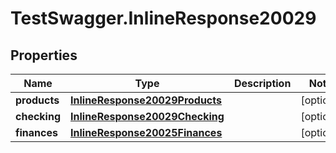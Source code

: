 # TestSwagger.InlineResponse20029

## Properties

Name | Type | Description | Notes
------------ | ------------- | ------------- | -------------
**products** | [**InlineResponse20029Products**](InlineResponse20029Products.md) |  | [optional] 
**checking** | [**InlineResponse20029Checking**](InlineResponse20029Checking.md) |  | [optional] 
**finances** | [**InlineResponse20025Finances**](InlineResponse20025Finances.md) |  | [optional] 


